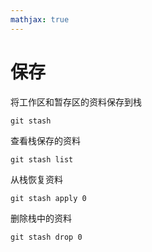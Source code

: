 ```yaml
---
mathjax: true
---
```


# 保存
 将工作区和暂存区的资料保存到栈
```
git stash
```
 查看栈保存的资料
```
git stash list
```
 从栈恢复资料
```
git stash apply 0

```
 删除栈中的资料
```
git stash drop 0
```

<!---more-->
